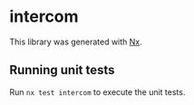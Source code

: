 # intercom

This library was generated with [Nx](https://nx.dev).

## Running unit tests

Run `nx test intercom` to execute the unit tests.
